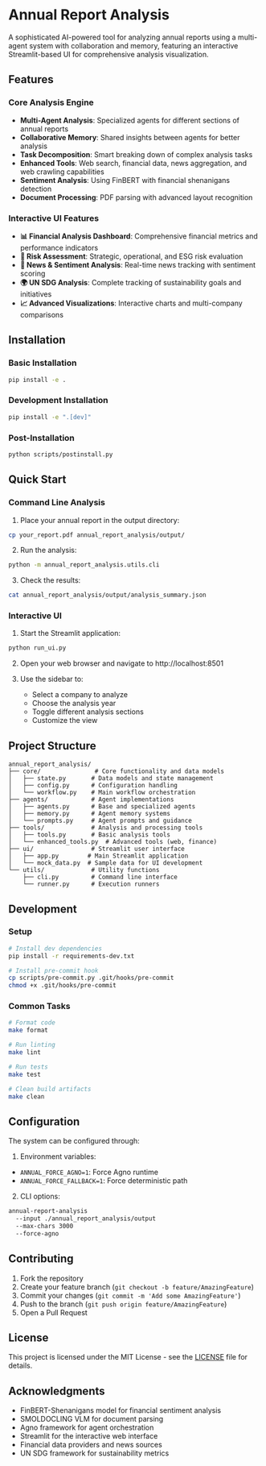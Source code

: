 # Annual Report Analysis

A sophisticated AI-powered tool for analyzing annual reports using a multi-agent system with collaboration and memory, featuring an interactive Streamlit-based UI for comprehensive analysis visualization.

## Features

### Core Analysis Engine
- **Multi-Agent Analysis**: Specialized agents for different sections of annual reports
- **Collaborative Memory**: Shared insights between agents for better analysis
- **Task Decomposition**: Smart breaking down of complex analysis tasks
- **Enhanced Tools**: Web search, financial data, news aggregation, and web crawling capabilities
- **Sentiment Analysis**: Using FinBERT with financial shenanigans detection
- **Document Processing**: PDF parsing with advanced layout recognition

### Interactive UI Features
- **📊 Financial Analysis Dashboard**: Comprehensive financial metrics and performance indicators
- **🎯 Risk Assessment**: Strategic, operational, and ESG risk evaluation
- **📰 News & Sentiment Analysis**: Real-time news tracking with sentiment scoring
- **🌍 UN SDG Analysis**: Complete tracking of sustainability goals and initiatives
- **📈 Advanced Visualizations**: Interactive charts and multi-company comparisons

## Installation

### Basic Installation
```bash
pip install -e .
```

### Development Installation
```bash
pip install -e ".[dev]"
```

### Post-Installation
```bash
python scripts/postinstall.py
```

## Quick Start

### Command Line Analysis
1. Place your annual report in the output directory:
```bash
cp your_report.pdf annual_report_analysis/output/
```

2. Run the analysis:
```bash
python -m annual_report_analysis.utils.cli
```

3. Check the results:
```bash
cat annual_report_analysis/output/analysis_summary.json
```

### Interactive UI
1. Start the Streamlit application:
```bash
python run_ui.py
```

2. Open your web browser and navigate to http://localhost:8501

3. Use the sidebar to:
   - Select a company to analyze
   - Choose the analysis year
   - Toggle different analysis sections
   - Customize the view

## Project Structure

```
annual_report_analysis/
├── core/               # Core functionality and data models
│   ├── state.py       # Data models and state management
│   ├── config.py      # Configuration handling
│   └── workflow.py    # Main workflow orchestration
├── agents/            # Agent implementations
│   ├── agents.py      # Base and specialized agents
│   ├── memory.py      # Agent memory systems
│   └── prompts.py     # Agent prompts and guidance
├── tools/             # Analysis and processing tools
│   ├── tools.py       # Basic analysis tools
│   └── enhanced_tools.py  # Advanced tools (web, finance)
├── ui/                # Streamlit user interface
│   ├── app.py        # Main Streamlit application
│   └── mock_data.py  # Sample data for UI development
└── utils/             # Utility functions
    ├── cli.py         # Command line interface
    └── runner.py      # Execution runners
```

## Development

### Setup
```bash
# Install dev dependencies
pip install -r requirements-dev.txt

# Install pre-commit hook
cp scripts/pre-commit.py .git/hooks/pre-commit
chmod +x .git/hooks/pre-commit
```

### Common Tasks
```bash
# Format code
make format

# Run linting
make lint

# Run tests
make test

# Clean build artifacts
make clean
```

## Configuration

The system can be configured through:

1. Environment variables:
- `ANNUAL_FORCE_AGNO=1`: Force Agno runtime
- `ANNUAL_FORCE_FALLBACK=1`: Force deterministic path

2. CLI options:
```bash
annual-report-analysis 
  --input ./annual_report_analysis/output 
  --max-chars 3000 
  --force-agno
```

## Contributing

1. Fork the repository
2. Create your feature branch (`git checkout -b feature/AmazingFeature`)
3. Commit your changes (`git commit -m 'Add some AmazingFeature'`)
4. Push to the branch (`git push origin feature/AmazingFeature`)
5. Open a Pull Request

## License

This project is licensed under the MIT License - see the [LICENSE](LICENSE) file for details.

## Acknowledgments

- FinBERT-Shenanigans model for financial sentiment analysis
- SMOLDOCLING VLM for document parsing
- Agno framework for agent orchestration
- Streamlit for the interactive web interface
- Financial data providers and news sources
- UN SDG framework for sustainability metrics
